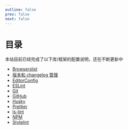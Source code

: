 ```yaml
---
outline: false
prev: false
next: false
---
```


<h1>目录</h1>
<p>本站目前已经完成了以下库/框架的配置说明，还在不断更新中</p>

- [Browserslist](./browserslist)
- [版本和 changelog 管理](./changelog/)
- [EditorConfig](./editorconfig)
- [ESLint](./eslint/index)
- [Git](./git/gitattributes)
- [GitHub](./github/github-actions)
- [Husky](./husky)
- [Prettier](./prettier)
- [ls-lint](./ls-lint)
- [NPM](./npm/package-json)
- [Stylelint](./stylelint/index)
